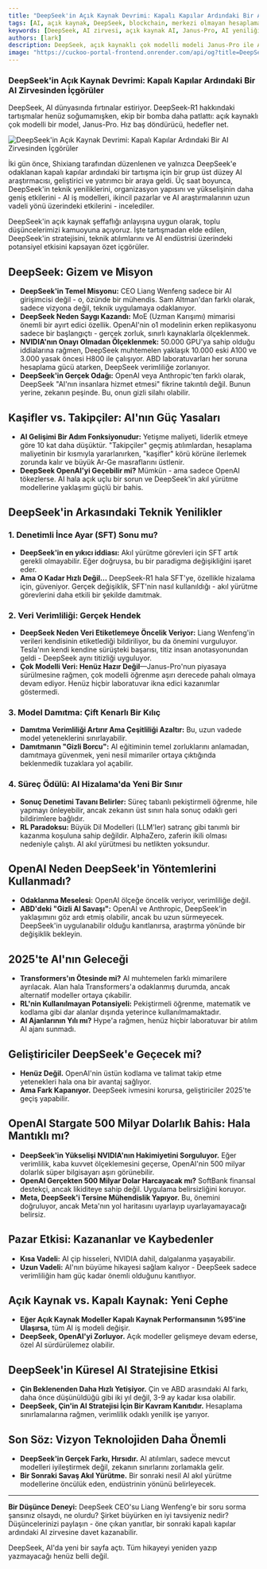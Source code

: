 ```yaml
---
title: "DeepSeek'in Açık Kaynak Devrimi: Kapalı Kapılar Ardındaki Bir AI Zirvesinden İçgörüler"
tags: [AI, açık kaynak, DeepSeek, blockchain, merkezi olmayan hesaplama]
keywords: [DeepSeek, AI zirvesi, açık kaynak AI, Janus-Pro, AI yeniliği]
authors: [lark]
description: DeepSeek, açık kaynaklı çok modelli modeli Janus-Pro ile AI alanında devrim yaratıyor. Bu makale, yakın zamanda gerçekleşen kapalı kapılar ardındaki bir AI zirvesinden elde edilen içgörüleri, DeepSeek'in teknik yeniliklerini, stratejik odaklanmasını ve AI endüstrisi üzerindeki potansiyel etkisini inceliyor.
image: "https://cuckoo-portal-frontend.onrender.com/api/og?title=DeepSeek'in%20Açık%20Kaynak%20Devrimi:%20Kapalı%20Kapılar%20Ardındaki%20Bir%20AI%20Zirvesinden%20İçgörüler"
---
```


### **DeepSeek'in Açık Kaynak Devrimi: Kapalı Kapılar Ardındaki Bir AI Zirvesinden İçgörüler**

DeepSeek, AI dünyasında fırtınalar estiriyor. DeepSeek-R1 hakkındaki tartışmalar henüz soğumamışken, ekip bir bomba daha patlattı: açık kaynaklı çok modelli bir model, Janus-Pro. Hız baş döndürücü, hedefler net.

![DeepSeek'in Açık Kaynak Devrimi: Kapalı Kapılar Ardındaki Bir AI Zirvesinden İçgörüler](https://cuckoo-portal-frontend.onrender.com/api/og?title=DeepSeek'in%20Açık%20Kaynak%20Devrimi:%20Kapalı%20Kapılar%20Ardındaki%20Bir%20AI%20Zirvesinden%20İçgörüler)

İki gün önce, Shixiang tarafından düzenlenen ve yalnızca DeepSeek'e odaklanan kapalı kapılar ardındaki bir tartışma için bir grup üst düzey AI araştırmacısı, geliştirici ve yatırımcı bir araya geldi. Üç saat boyunca, DeepSeek'in teknik yeniliklerini, organizasyon yapısını ve yükselişinin daha geniş etkilerini - AI iş modelleri, ikincil pazarlar ve AI araştırmalarının uzun vadeli yönü üzerindeki etkilerini - incelediler.

DeepSeek'in açık kaynak şeffaflığı anlayışına uygun olarak, toplu düşüncelerimizi kamuoyuna açıyoruz. İşte tartışmadan elde edilen, DeepSeek'in stratejisini, teknik atılımlarını ve AI endüstrisi üzerindeki potansiyel etkisini kapsayan özet içgörüler.

## **DeepSeek: Gizem ve Misyon**

- **DeepSeek'in Temel Misyonu:** CEO Liang Wenfeng sadece bir AI girişimcisi değil - o, özünde bir mühendis. Sam Altman'dan farklı olarak, sadece vizyona değil, teknik uygulamaya odaklanıyor.
- **DeepSeek Neden Saygı Kazandı:** MoE (Uzman Karışımı) mimarisi önemli bir ayırt edici özellik. OpenAI'nin o1 modelinin erken replikasyonu sadece bir başlangıçtı - gerçek zorluk, sınırlı kaynaklarla ölçeklenmek.
- **NVIDIA'nın Onayı Olmadan Ölçeklenmek:** 50.000 GPU'ya sahip olduğu iddialarına rağmen, DeepSeek muhtemelen yaklaşık 10.000 eski A100 ve 3.000 yasak öncesi H800 ile çalışıyor. ABD laboratuvarları her soruna hesaplama gücü atarken, DeepSeek verimliliğe zorlanıyor.
- **DeepSeek'in Gerçek Odağı:** OpenAI veya Anthropic'ten farklı olarak, DeepSeek "AI'nın insanlara hizmet etmesi" fikrine takıntılı değil. Bunun yerine, zekanın peşinde. Bu, onun gizli silahı olabilir.

## **Kaşifler vs. Takipçiler: AI'nın Güç Yasaları**

- **AI Gelişimi Bir Adım Fonksiyonudur:** Yetişme maliyeti, liderlik etmeye göre 10 kat daha düşüktür. "Takipçiler" geçmiş atılımlardan, hesaplama maliyetinin bir kısmıyla yararlanırken, "kaşifler" körü körüne ilerlemek zorunda kalır ve büyük Ar-Ge masraflarını üstlenir.
- **DeepSeek OpenAI'yi Geçebilir mi?** Mümkün - ama sadece OpenAI tökezlerse. AI hala açık uçlu bir sorun ve DeepSeek'in akıl yürütme modellerine yaklaşımı güçlü bir bahis.

## **DeepSeek'in Arkasındaki Teknik Yenilikler**

### **1. Denetimli İnce Ayar (SFT) Sonu mu?**

- **DeepSeek'in en yıkıcı iddiası:** Akıl yürütme görevleri için SFT artık gerekli olmayabilir. Eğer doğruysa, bu bir paradigma değişikliğini işaret eder.
- **Ama O Kadar Hızlı Değil...** DeepSeek-R1 hala SFT'ye, özellikle hizalama için, güveniyor. Gerçek değişiklik, SFT'nin nasıl kullanıldığı - akıl yürütme görevlerini daha etkili bir şekilde damıtmak.

### **2. Veri Verimliliği: Gerçek Hendek**

- **DeepSeek Neden Veri Etiketlemeye Öncelik Veriyor:** Liang Wenfeng'in verileri kendisinin etiketlediği bildiriliyor, bu da önemini vurguluyor. Tesla'nın kendi kendine sürüşteki başarısı, titiz insan anotasyonundan geldi - DeepSeek aynı titizliği uyguluyor.
- **Çok Modelli Veri: Henüz Hazır Değil**—Janus-Pro'nun piyasaya sürülmesine rağmen, çok modelli öğrenme aşırı derecede pahalı olmaya devam ediyor. Henüz hiçbir laboratuvar ikna edici kazanımlar göstermedi.

### **3. Model Damıtma: Çift Kenarlı Bir Kılıç**

- **Damıtma Verimliliği Artırır Ama Çeşitliliği Azaltır:** Bu, uzun vadede model yeteneklerini sınırlayabilir.
- **Damıtmanın "Gizli Borcu":** AI eğitiminin temel zorluklarını anlamadan, damıtmaya güvenmek, yeni nesil mimariler ortaya çıktığında beklenmedik tuzaklara yol açabilir.

### **4. Süreç Ödülü: AI Hizalama'da Yeni Bir Sınır**

- **Sonuç Denetimi Tavanı Belirler:** Süreç tabanlı pekiştirmeli öğrenme, hile yapmayı önleyebilir, ancak zekanın üst sınırı hala sonuç odaklı geri bildirimlere bağlıdır.
- **RL Paradoksu:** Büyük Dil Modelleri (LLM'ler) satranç gibi tanımlı bir kazanma koşuluna sahip değildir. AlphaZero, zaferin ikili olması nedeniyle çalıştı. AI akıl yürütmesi bu netlikten yoksundur.

## **OpenAI Neden DeepSeek'in Yöntemlerini Kullanmadı?**

- **Odaklanma Meselesi:** OpenAI ölçeğe öncelik veriyor, verimliliğe değil.
- **ABD'deki "Gizli AI Savaşı":** OpenAI ve Anthropic, DeepSeek'in yaklaşımını göz ardı etmiş olabilir, ancak bu uzun sürmeyecek. DeepSeek'in uygulanabilir olduğu kanıtlanırsa, araştırma yönünde bir değişiklik bekleyin.

## **2025'te AI'nın Geleceği**

- **Transformers'ın Ötesinde mi?** AI muhtemelen farklı mimarilere ayrılacak. Alan hala Transformers'a odaklanmış durumda, ancak alternatif modeller ortaya çıkabilir.
- **RL'nin Kullanılmayan Potansiyeli:** Pekiştirmeli öğrenme, matematik ve kodlama gibi dar alanlar dışında yeterince kullanılmamaktadır.
- **AI Ajanlarının Yılı mı?** Hype'a rağmen, henüz hiçbir laboratuvar bir atılım AI ajanı sunmadı.

## **Geliştiriciler DeepSeek'e Geçecek mi?**

- **Henüz Değil.** OpenAI'nin üstün kodlama ve talimat takip etme yetenekleri hala ona bir avantaj sağlıyor.
- **Ama Fark Kapanıyor.** DeepSeek ivmesini korursa, geliştiriciler 2025'te geçiş yapabilir.

## **OpenAI Stargate 500 Milyar Dolarlık Bahis: Hala Mantıklı mı?**

- **DeepSeek'in Yükselişi NVIDIA'nın Hakimiyetini Sorguluyor.** Eğer verimlilik, kaba kuvvet ölçeklemesini geçerse, OpenAI'nin 500 milyar dolarlık süper bilgisayarı aşırı görünebilir.
- **OpenAI Gerçekten 500 Milyar Dolar Harcayacak mı?** SoftBank finansal destekçi, ancak likiditeye sahip değil. Uygulama belirsizliğini koruyor.
- **Meta, DeepSeek'i Tersine Mühendislik Yapıyor.** Bu, önemini doğruluyor, ancak Meta'nın yol haritasını uyarlayıp uyarlayamayacağı belirsiz.

## **Pazar Etkisi: Kazananlar ve Kaybedenler**

- **Kısa Vadeli:** AI çip hisseleri, NVIDIA dahil, dalgalanma yaşayabilir.
- **Uzun Vadeli:** AI'nın büyüme hikayesi sağlam kalıyor - DeepSeek sadece verimliliğin ham güç kadar önemli olduğunu kanıtlıyor.

## **Açık Kaynak vs. Kapalı Kaynak: Yeni Cephe**

- **Eğer Açık Kaynak Modeller Kapalı Kaynak Performansının %95'ine Ulaşırsa,** tüm AI iş modeli değişir.
- **DeepSeek, OpenAI'yi Zorluyor.** Açık modeller gelişmeye devam ederse, özel AI sürdürülemez olabilir.

## **DeepSeek'in Küresel AI Stratejisine Etkisi**

- **Çin Beklenenden Daha Hızlı Yetişiyor.** Çin ve ABD arasındaki AI farkı, daha önce düşünüldüğü gibi iki yıl değil, 3-9 ay kadar kısa olabilir.
- **DeepSeek, Çin'in AI Stratejisi İçin Bir Kavram Kanıtıdır.** Hesaplama sınırlamalarına rağmen, verimlilik odaklı yenilik işe yarıyor.

## **Son Söz: Vizyon Teknolojiden Daha Önemli**

- **DeepSeek'in Gerçek Farkı, Hırsıdır.** AI atılımları, sadece mevcut modelleri iyileştirmek değil, zekanın sınırlarını zorlamakla gelir.
- **Bir Sonraki Savaş Akıl Yürütme.** Bir sonraki nesil AI akıl yürütme modellerine öncülük eden, endüstrinin yönünü belirleyecek.

------

**Bir Düşünce Deneyi:**
 DeepSeek CEO'su Liang Wenfeng'e bir soru sorma şansınız olsaydı, ne olurdu? Şirket büyürken en iyi tavsiyeniz nedir? Düşüncelerinizi paylaşın - öne çıkan yanıtlar, bir sonraki kapalı kapılar ardındaki AI zirvesine davet kazanabilir.

DeepSeek, AI'da yeni bir sayfa açtı. Tüm hikayeyi yeniden yazıp yazmayacağı henüz belli değil.